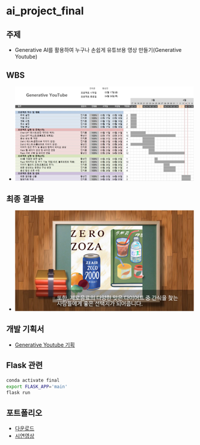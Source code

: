 # ai_project_final
## 주제
- Generative AI를 활용하여 누구나 손쉽게 유튜브용 영상 만들기(Generative Youtube)

## WBS
- ![wbs](./images/wbs.jpg)

## 최종 결과물
- ![final](./images/final.jpg)

## 개발 기획서
- [Generative Youtube 기획](https://equal-cardamom-6cb.notion.site/Generative-Youtube-36c7581929894d3a88e96c40c2d1a60b)


## Flask 관련
```bash
conda activate final
export FLASK_APP='main' 
flask run
```

## 포트폴리오
- [다운로드](/portfolio/Generative%20Youtube.pdf)
- [시연영상](https://www.youtube.com/watch?v=1WOYaIyz62c)